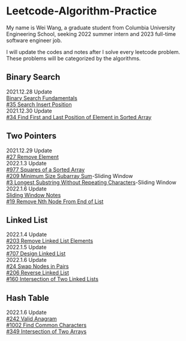 # Leetcode-Algorithm-Practice
My name is Wei Wang, a graduate student from Columbia University Engineering School, seeking 2022 summer intern and 2023 full-time software engineer job.

I will update the codes and notes after I solve every leetcode problem. These problems will be categorized by the algorithms.

## Binary Search
2021.12.28 Update  
[Binary Search Fundamentals](https://github.com/MissHela/Leetcode-Algorithm-Practice/blob/main/Binary%20Search/Fundamentals.md)  
[#35 Search Insert Position](https://github.com/MissHela/Leetcode-Algorithm-Practice/blob/main/Binary%20Search/%2335%20Search%20Insert%20Position.md)  
2021.12.30 Update  
[#34 Find First and Last Position of Element in Sorted Array](https://github.com/MissHela/Leetcode-Algorithm-Practice/blob/main/Binary%20Search/%2334%20Find%20First%20and%20Last%20Position%20of%20Element%20in%20Sorted%20Array.md)  

## Two Pointers
2021.12.29 Update  
[#27 Remove Element](https://github.com/MissHela/Leetcode-Algorithm-Practice/blob/main/Two%20Pointers/%2327%20Remove%20Element.md)  
2022.1.3 Update  
[#977 Squares of a Sorted Array](https://github.com/MissHela/Leetcode-Algorithm-Practice/blob/main/Two%20Pointers/%23977%20Squares%20of%20a%20Sorted%20Array.md)  
[#209 Minimum Size Subarray Sum](https://github.com/MissHela/Leetcode-Algorithm-Practice/blob/main/Two%20Pointers/%23209%20Minimum%20Size%20Subarray%20Sum.md)-Sliding Window  
[#3 Longest Substring Without Repeating Characters](https://github.com/MissHela/Leetcode-Algorithm-Practice/blob/main/Two%20Pointers/%233%20Longest%20Substring%20Without%20Repeating%20Characters.md)-Sliding Window  
2022.1.6 Update  
[Sliding Window Notes](https://github.com/MissHela/Leetcode-Algorithm-Practice/blob/main/Two%20Pointers/Sliding%20Window%20Notes.md)  
[#19 Remove Nth Node From End of List](https://github.com/MissHela/Leetcode-Algorithm-Practice/blob/main/Two%20Pointers/%2319%20Remove%20Nth%20Node%20From%20End%20of%20List.md)  
## Linked List
2022.1.4 Update  
[#203 Remove Linked List Elements](https://github.com/MissHela/Leetcode-Algorithm-Practice/blob/main/Linked%20List/%23203%20Remove%20Linked%20List%20Elements.md)  
2022.1.5 Update  
[#707 Design Linked List](https://github.com/MissHela/Leetcode-Algorithm-Practice/blob/main/Linked%20List/%23707%20Design%20Linked%20List.md)  
2022.1.6 Update  
[#24 Swap Nodes in Pairs](https://github.com/MissHela/Leetcode-Algorithm-Practice/blob/main/Linked%20List/%2324%20Swap%20Nodes%20in%20Pairs.md)  
[#206 Reverse Linked List](https://github.com/MissHela/Leetcode-Algorithm-Practice/blob/main/Linked%20List/%23206%20Reverse%20Linked%20List.md)  
[#160 Intersection of Two Linked Lists](https://github.com/MissHela/Leetcode-Algorithm-Practice/blob/main/Linked%20List/%23160%20Intersection%20of%20Two%20Linked%20Lists.md)  

## Hash Table
2022.1.6 Update  
[#242 Valid Anagram](https://github.com/MissHela/Leetcode-Algorithm-Practice/blob/main/Hash%20Table/%23242%20Valid%20Anagram.md)  
[#1002 Find Common Characters](https://github.com/MissHela/Leetcode-Algorithm-Practice/blob/main/Hash%20Table/%231002%20Find%20Common%20Characters.md)  
[#349 Intersection of Two Arrays](https://github.com/MissHela/Leetcode-Algorithm-Practice/blob/main/Hash%20Table/%23349%20Intersection%20of%20Two%20Arrays.md)  

